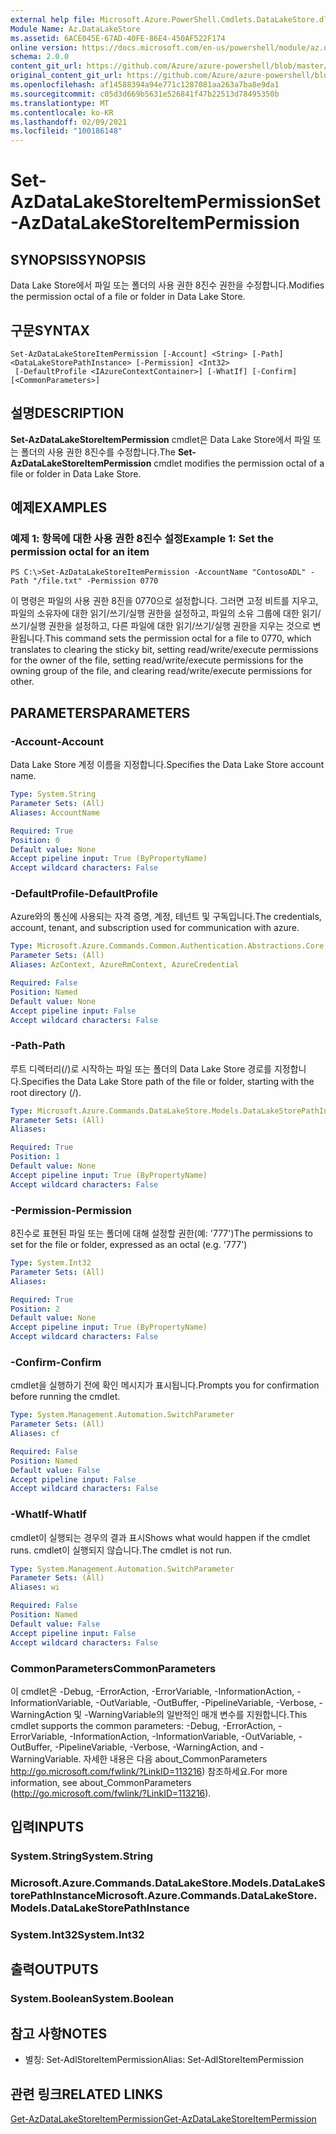 ```yaml
---
external help file: Microsoft.Azure.PowerShell.Cmdlets.DataLakeStore.dll-Help.xml
Module Name: Az.DataLakeStore
ms.assetid: 6ACE045E-67AD-40FE-86E4-450AF522F174
online version: https://docs.microsoft.com/en-us/powershell/module/az.datalakestore/set-azdatalakestoreitempermission
schema: 2.0.0
content_git_url: https://github.com/Azure/azure-powershell/blob/master/src/DataLakeStore/DataLakeStore/help/Set-AzDataLakeStoreItemPermission.md
original_content_git_url: https://github.com/Azure/azure-powershell/blob/master/src/DataLakeStore/DataLakeStore/help/Set-AzDataLakeStoreItemPermission.md
ms.openlocfilehash: af14588394a94e771c1287081aa263a7ba8e9da1
ms.sourcegitcommit: c05d3d669b5631e526841f47b22513d78495350b
ms.translationtype: MT
ms.contentlocale: ko-KR
ms.lasthandoff: 02/09/2021
ms.locfileid: "100186148"
---
```

# <span data-ttu-id="bbf91-101">Set-AzDataLakeStoreItemPermission</span><span class="sxs-lookup"><span data-stu-id="bbf91-101">Set-AzDataLakeStoreItemPermission</span></span>

## <span data-ttu-id="bbf91-102">SYNOPSIS</span><span class="sxs-lookup"><span data-stu-id="bbf91-102">SYNOPSIS</span></span>
<span data-ttu-id="bbf91-103">Data Lake Store에서 파일 또는 폴더의 사용 권한 8진수 권한을 수정합니다.</span><span class="sxs-lookup"><span data-stu-id="bbf91-103">Modifies the permission octal of a file or folder in Data Lake Store.</span></span>

## <span data-ttu-id="bbf91-104">구문</span><span class="sxs-lookup"><span data-stu-id="bbf91-104">SYNTAX</span></span>

```
Set-AzDataLakeStoreItemPermission [-Account] <String> [-Path] <DataLakeStorePathInstance> [-Permission] <Int32>
 [-DefaultProfile <IAzureContextContainer>] [-WhatIf] [-Confirm] [<CommonParameters>]
```

## <span data-ttu-id="bbf91-105">설명</span><span class="sxs-lookup"><span data-stu-id="bbf91-105">DESCRIPTION</span></span>
<span data-ttu-id="bbf91-106">**Set-AzDataLakeStoreItemPermission** cmdlet은 Data Lake Store에서 파일 또는 폴더의 사용 권한 8진수를 수정합니다.</span><span class="sxs-lookup"><span data-stu-id="bbf91-106">The **Set-AzDataLakeStoreItemPermission** cmdlet modifies the permission octal of a file or folder in Data Lake Store.</span></span>

## <span data-ttu-id="bbf91-107">예제</span><span class="sxs-lookup"><span data-stu-id="bbf91-107">EXAMPLES</span></span>

### <span data-ttu-id="bbf91-108">예제 1: 항목에 대한 사용 권한 8진수 설정</span><span class="sxs-lookup"><span data-stu-id="bbf91-108">Example 1: Set the permission octal for an item</span></span>
```
PS C:\>Set-AzDataLakeStoreItemPermission -AccountName "ContosoADL" -Path "/file.txt" -Permission 0770
```

<span data-ttu-id="bbf91-109">이 명령은 파일의 사용 권한 8진을 0770으로 설정합니다. 그러면 고정 비트를 지우고, 파일의 소유자에 대한 읽기/쓰기/실행 권한을 설정하고, 파일의 소유 그룹에 대한 읽기/쓰기/실행 권한을 설정하고, 다른 파일에 대한 읽기/쓰기/실행 권한을 지우는 것으로 변환됩니다.</span><span class="sxs-lookup"><span data-stu-id="bbf91-109">This command sets the permission octal for a file to 0770, which translates to clearing the sticky bit, setting read/write/execute permissions for the owner of the file, setting read/write/execute permissions for the owning group of the file, and clearing read/write/execute permissions for other.</span></span>

## <span data-ttu-id="bbf91-110">PARAMETERS</span><span class="sxs-lookup"><span data-stu-id="bbf91-110">PARAMETERS</span></span>

### <span data-ttu-id="bbf91-111">-Account</span><span class="sxs-lookup"><span data-stu-id="bbf91-111">-Account</span></span>
<span data-ttu-id="bbf91-112">Data Lake Store 계정 이름을 지정합니다.</span><span class="sxs-lookup"><span data-stu-id="bbf91-112">Specifies the Data Lake Store account name.</span></span>

```yaml
Type: System.String
Parameter Sets: (All)
Aliases: AccountName

Required: True
Position: 0
Default value: None
Accept pipeline input: True (ByPropertyName)
Accept wildcard characters: False
```

### <span data-ttu-id="bbf91-113">-DefaultProfile</span><span class="sxs-lookup"><span data-stu-id="bbf91-113">-DefaultProfile</span></span>
<span data-ttu-id="bbf91-114">Azure와의 통신에 사용되는 자격 증명, 계정, 테넌트 및 구독입니다.</span><span class="sxs-lookup"><span data-stu-id="bbf91-114">The credentials, account, tenant, and subscription used for communication with azure.</span></span>

```yaml
Type: Microsoft.Azure.Commands.Common.Authentication.Abstractions.Core.IAzureContextContainer
Parameter Sets: (All)
Aliases: AzContext, AzureRmContext, AzureCredential

Required: False
Position: Named
Default value: None
Accept pipeline input: False
Accept wildcard characters: False
```

### <span data-ttu-id="bbf91-115">-Path</span><span class="sxs-lookup"><span data-stu-id="bbf91-115">-Path</span></span>
<span data-ttu-id="bbf91-116">루트 디렉터리(/)로 시작하는 파일 또는 폴더의 Data Lake Store 경로를 지정합니다.</span><span class="sxs-lookup"><span data-stu-id="bbf91-116">Specifies the Data Lake Store path of the file or folder, starting with the root directory (/).</span></span>

```yaml
Type: Microsoft.Azure.Commands.DataLakeStore.Models.DataLakeStorePathInstance
Parameter Sets: (All)
Aliases:

Required: True
Position: 1
Default value: None
Accept pipeline input: True (ByPropertyName)
Accept wildcard characters: False
```

### <span data-ttu-id="bbf91-117">-Permission</span><span class="sxs-lookup"><span data-stu-id="bbf91-117">-Permission</span></span>
<span data-ttu-id="bbf91-118">8진수로 표현된 파일 또는 폴더에 대해 설정할 권한(예: '777')</span><span class="sxs-lookup"><span data-stu-id="bbf91-118">The permissions to set for the file or folder, expressed as an octal (e.g. '777')</span></span>

```yaml
Type: System.Int32
Parameter Sets: (All)
Aliases:

Required: True
Position: 2
Default value: None
Accept pipeline input: True (ByPropertyName)
Accept wildcard characters: False
```

### <span data-ttu-id="bbf91-119">-Confirm</span><span class="sxs-lookup"><span data-stu-id="bbf91-119">-Confirm</span></span>
<span data-ttu-id="bbf91-120">cmdlet을 실행하기 전에 확인 메시지가 표시됩니다.</span><span class="sxs-lookup"><span data-stu-id="bbf91-120">Prompts you for confirmation before running the cmdlet.</span></span>

```yaml
Type: System.Management.Automation.SwitchParameter
Parameter Sets: (All)
Aliases: cf

Required: False
Position: Named
Default value: False
Accept pipeline input: False
Accept wildcard characters: False
```

### <span data-ttu-id="bbf91-121">-WhatIf</span><span class="sxs-lookup"><span data-stu-id="bbf91-121">-WhatIf</span></span>
<span data-ttu-id="bbf91-122">cmdlet이 실행되는 경우의 결과 표시</span><span class="sxs-lookup"><span data-stu-id="bbf91-122">Shows what would happen if the cmdlet runs.</span></span>
<span data-ttu-id="bbf91-123">cmdlet이 실행되지 않습니다.</span><span class="sxs-lookup"><span data-stu-id="bbf91-123">The cmdlet is not run.</span></span>

```yaml
Type: System.Management.Automation.SwitchParameter
Parameter Sets: (All)
Aliases: wi

Required: False
Position: Named
Default value: False
Accept pipeline input: False
Accept wildcard characters: False
```

### <span data-ttu-id="bbf91-124">CommonParameters</span><span class="sxs-lookup"><span data-stu-id="bbf91-124">CommonParameters</span></span>
<span data-ttu-id="bbf91-125">이 cmdlet은 -Debug, -ErrorAction, -ErrorVariable, -InformationAction, -InformationVariable, -OutVariable, -OutBuffer, -PipelineVariable, -Verbose, -WarningAction 및 -WarningVariable의 일반적인 매개 변수를 지원합니다.</span><span class="sxs-lookup"><span data-stu-id="bbf91-125">This cmdlet supports the common parameters: -Debug, -ErrorAction, -ErrorVariable, -InformationAction, -InformationVariable, -OutVariable, -OutBuffer, -PipelineVariable, -Verbose, -WarningAction, and -WarningVariable.</span></span> <span data-ttu-id="bbf91-126">자세한 내용은 다음 about_CommonParameters http://go.microsoft.com/fwlink/?LinkID=113216) 참조하세요.</span><span class="sxs-lookup"><span data-stu-id="bbf91-126">For more information, see about_CommonParameters (http://go.microsoft.com/fwlink/?LinkID=113216).</span></span>

## <span data-ttu-id="bbf91-127">입력</span><span class="sxs-lookup"><span data-stu-id="bbf91-127">INPUTS</span></span>

### <span data-ttu-id="bbf91-128">System.String</span><span class="sxs-lookup"><span data-stu-id="bbf91-128">System.String</span></span>

### <span data-ttu-id="bbf91-129">Microsoft.Azure.Commands.DataLakeStore.Models.DataLakeStorePathInstance</span><span class="sxs-lookup"><span data-stu-id="bbf91-129">Microsoft.Azure.Commands.DataLakeStore.Models.DataLakeStorePathInstance</span></span>

### <span data-ttu-id="bbf91-130">System.Int32</span><span class="sxs-lookup"><span data-stu-id="bbf91-130">System.Int32</span></span>

## <span data-ttu-id="bbf91-131">출력</span><span class="sxs-lookup"><span data-stu-id="bbf91-131">OUTPUTS</span></span>

### <span data-ttu-id="bbf91-132">System.Boolean</span><span class="sxs-lookup"><span data-stu-id="bbf91-132">System.Boolean</span></span>

## <span data-ttu-id="bbf91-133">참고 사항</span><span class="sxs-lookup"><span data-stu-id="bbf91-133">NOTES</span></span>
* <span data-ttu-id="bbf91-134">별칭: Set-AdlStoreItemPermission</span><span class="sxs-lookup"><span data-stu-id="bbf91-134">Alias: Set-AdlStoreItemPermission</span></span>

## <span data-ttu-id="bbf91-135">관련 링크</span><span class="sxs-lookup"><span data-stu-id="bbf91-135">RELATED LINKS</span></span>

[<span data-ttu-id="bbf91-136">Get-AzDataLakeStoreItemPermission</span><span class="sxs-lookup"><span data-stu-id="bbf91-136">Get-AzDataLakeStoreItemPermission</span></span>](./Get-AzDataLakeStoreItemPermission.md)


